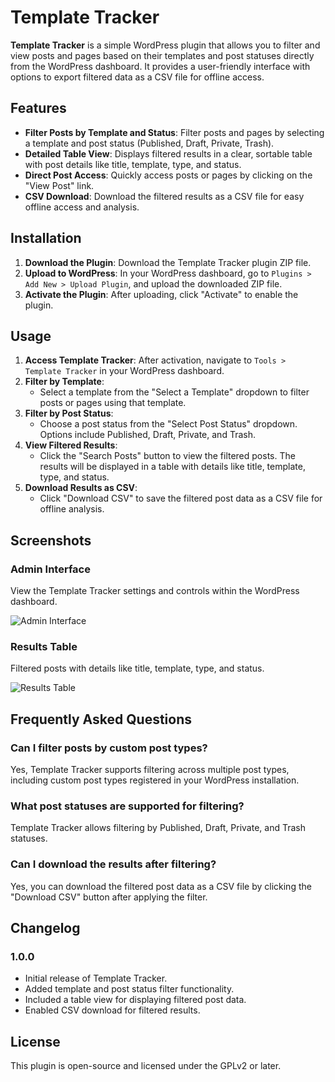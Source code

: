 # Template Tracker

**Template Tracker** is a simple WordPress plugin that allows you to filter and view posts and pages based on their templates and post statuses directly from the WordPress dashboard. It provides a user-friendly interface with options to export filtered data as a CSV file for offline access.

## Features

- **Filter Posts by Template and Status**: Filter posts and pages by selecting a template and post status (Published, Draft, Private, Trash).
- **Detailed Table View**: Displays filtered results in a clear, sortable table with post details like title, template, type, and status.
- **Direct Post Access**: Quickly access posts or pages by clicking on the "View Post" link.
- **CSV Download**: Download the filtered results as a CSV file for easy offline access and analysis.

## Installation

1. **Download the Plugin**: Download the Template Tracker plugin ZIP file.
2. **Upload to WordPress**: In your WordPress dashboard, go to `Plugins > Add New > Upload Plugin`, and upload the downloaded ZIP file.
3. **Activate the Plugin**: After uploading, click "Activate" to enable the plugin.

## Usage

1. **Access Template Tracker**: After activation, navigate to `Tools > Template Tracker` in your WordPress dashboard.
2. **Filter by Template**:
   - Select a template from the "Select a Template" dropdown to filter posts or pages using that template.
3. **Filter by Post Status**:
   - Choose a post status from the "Select Post Status" dropdown. Options include Published, Draft, Private, and Trash.
4. **View Filtered Results**:
   - Click the "Search Posts" button to view the filtered posts. The results will be displayed in a table with details like title, template, type, and status.
5. **Download Results as CSV**:
   - Click "Download CSV" to save the filtered post data as a CSV file for offline analysis.

## Screenshots

### Admin Interface

View the Template Tracker settings and controls within the WordPress dashboard.

![Admin Interface](https://github.com/user-attachments/assets/6023d456-6ed4-47e6-b19f-02557c6a1814)

### Results Table

Filtered posts with details like title, template, type, and status.

![Results Table](https://github.com/user-attachments/assets/6f89b0b9-ddb8-4a05-9f63-8909b09ad1aa)

## Frequently Asked Questions

### Can I filter posts by custom post types?
Yes, Template Tracker supports filtering across multiple post types, including custom post types registered in your WordPress installation.

### What post statuses are supported for filtering?
Template Tracker allows filtering by Published, Draft, Private, and Trash statuses.

### Can I download the results after filtering?
Yes, you can download the filtered post data as a CSV file by clicking the "Download CSV" button after applying the filter.

## Changelog

### 1.0.0
- Initial release of Template Tracker.
- Added template and post status filter functionality.
- Included a table view for displaying filtered post data.
- Enabled CSV download for filtered results.

## License

This plugin is open-source and licensed under the GPLv2 or later.
